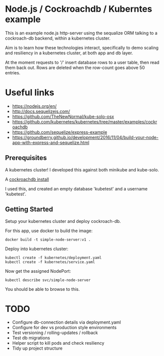 # Node.js / Cockroachdb / Kuberntes example

This is an example node.js http-server using the sequalize ORM talking to a 
cockroach-db backend, within a kubernetes cluster.

Aim is to learn how these technologies interact, specifically to demo scaling
and resiliency in a kubernetes cluster, at both app and db layer.

At the moment requests to '/' insert database rows to a user table, then
read them back out. Rows are deleted when the row-count goes above 50 entries.

# Useful links
* https://nodejs.org/en/ 
* http://docs.sequelizejs.com/
* https://github.com/TheNewNormal/kube-solo-osx
* https://github.com/kubernetes/kubernetes/tree/master/examples/cockroachdb
* https://github.com/sequelize/express-example
* https://groundberry.github.io/development/2016/11/04/build-your-node-app-with-express-and-sequelize.html

## Prerequisites
A kubernetes cluster! I developed this against both minikube and kube-solo.

A [cockroachdb install](https://github.com/kubernetes/kubernetes/tree/master/examples/cockroachdb)

I used this, and created an empty database 'kubetest' and a username 'kubetest'.

## Getting Started

Setup your kubernetes cluster and deploy cockroach-db.

For this app, use docker to build the image:

```
docker build -t simple-node-server:v1 .
```

Deploy into kubernetes cluster:
```
kubectl create -f kubernetes/deployment.yaml
kubectl create -f kubernetes/service.yaml
```

Now get the assigned NodePort:

```
kubectl describe svc/simple-node-server
```

You should be able to browse to this.

# TODO

* Configure db-connection details via deployment.yaml
* Configure for dev vs production style environments 
* Test versioning / rolling-updates / rollback
* Test db migrations
* Helper script to kill pods and check resiliency
* Tidy up project structure
